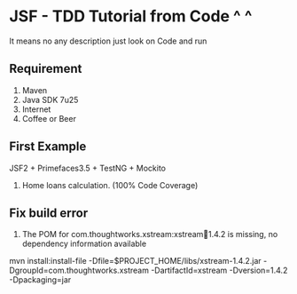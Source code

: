 JSF - TDD Tutorial from Code ^ ^
===================
It means no any description just look on Code and run

Requirement
-----
1. Maven
2. Java SDK 7u25
3. Internet
4. Coffee or Beer


First Example
-----
JSF2 + Primefaces3.5 + TestNG + Mockito

1. Home loans calculation. (100% Code Coverage)


Fix build error
-----
1. The POM for com.thoughtworks.xstream:xstream:jar:1.4.2 is missing, no dependency information available

mvn install:install-file -Dfile=$PROJECT_HOME/libs/xstream-1.4.2.jar -DgroupId=com.thoughtworks.xstream -DartifactId=xstream -Dversion=1.4.2 -Dpackaging=jar